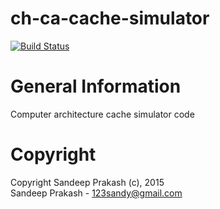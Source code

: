 ch-ca-cache-simulator
=============

[![Build Status](https://travis-ci.org/corehacker/ch-ca-cache-simulator.png?branch=master)](https://travis-ci.org/corehacker/ch-ca-cache-simulator)

General Information                                                              
===================                                                              
Computer architecture cache simulator code

Copyright                                                                        
=========                                                                        
Copyright Sandeep Prakash (c), 2015                                             
Sandeep Prakash - 123sandy@gmail.com
